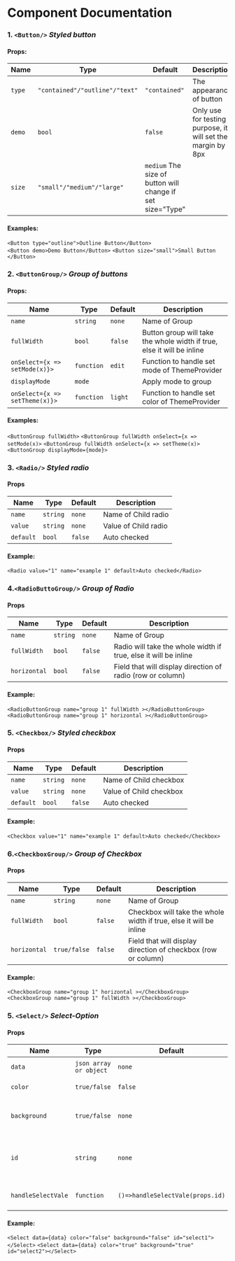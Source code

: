 Component Documentation
===========
### 1. `<Button/>`   *Styled button*
#### Props:
Name|Type|Default|Description
---|---|---|---
`type`|`"contained"/"outline"/"text"`|`"contained"`|The appearance of button
`demo`|`bool`|`false`|Only use for testing purpose, it will set the margin by 8px
`size`|`"small"/"medium"/"large"`|`medium` The size of button will change if set size="Type"
#### Examples:
`<Button type="outline">Outline Button</Button>`  
`<Button demo>Demo Button</Button>` 
`<Button size="small">Small Button </Button>` 
### 2. `<ButtonGroup/>` *Group of buttons*
#### Props:
Name|Type|Default|Description
---|---|---|---
`name`|`string`|`none`|Name of Group
`fullWidth`|`bool`|`false`|Button group will take the whole width if true, else it will be inline
`onSelect={x => setMode(x)}>`|`function`|`edit`|Function to handle set mode of ThemeProvider
`displayMode`|`mode`|` `| Apply mode to group
`onSelect={x => setTheme(x)}>`|`function`|`light`|Function to handle set color of ThemeProvider
#### Examples:
`<ButtonGroup fullWidth>`
`<ButtonGroup fullWidth onSelect={x => setMode(x)>`
`<ButtonGroup fullWidth onSelect={x => setTheme(x)>`
`<ButtonGroup displayMode={mode}>`
### 3. `<Radio/>` *Styled radio*
#### Props
Name|Type|Default|Description
---|---|---|---
`name`|`string`|`none`|Name of Child radio
`value`|`string`|`none`|Value of Child radio
`default`|`bool`|`false`| Auto checked
#### Example:
`<Radio value="1" name="example 1" default>Auto checked</Radio>`
### 4.`<RadioButtoGroup/>` *Group of Radio*
#### Props
Name|Type|Default|Description
---|---|---|---
`name`|`string`|`none`|Name of Group
`fullWidth`|`bool`|`false`|Radio will take the whole width if true, else it will be inline
`horizontal`|`bool`|`false`|Field that will display direction of radio (row or column)
#### Example:
`<RadioButtonGroup name="group 1" fullWidth ></RadioButtonGroup>`
`<RadioButtonGroup name="group 1" horizontal ></RadioButtonGroup>`
### 5. `<Checkbox/>` *Styled checkbox*
#### Props
Name|Type|Default|Description
---|---|---|---
`name`|`string`|`none`|Name of Child checkbox
`value`|`string`|`none`|Value of Child checkbox
`default`|`bool`|`false`| Auto checked
#### Example:
`<Checkbox value="1" name="example 1" default>Auto checked</Checkbox>`
### 6.`<CheckboxGroup/>` *Group of Checkbox*
#### Props
Name|Type|Default|Description
---|---|---|---
`name`|`string`|`none`|Name of Group
`fullWidth`|`bool`|`false`|Checkbox will take the whole width if true, else it will be inline
`horizontal`|`true/false`|`false`|Field that will display direction of checkbox (row or column)
#### Example:
`<CheckboxGroup name="group 1" horizontal ></CheckboxGroup>`
`<CheckboxGroup name="group 1" fullWidth ></CheckboxGroup>`


### 5. `<Select/>` *Select-Option*
#### Props
Name|Type|Default|Description
---|---|---|---
`data`|`json array or object`|`none`|Data of Option
`color`|`true/false`|`false`|Theme color of select
`background`|`true/false`|`none`|Theme Background-color of select
`id`|`string`|`none`|Field that will display id of select (Each select has a different id)
`handleSelectVale`|`function`|`()=>handleSelectVale(props.id)`|Function to handle get value Select
#### Example:
`<Select data={data} color="false" background="false" id="select1"></Select>`
`<Select data={data} color="true" background="true" id="select2"></Select>`

